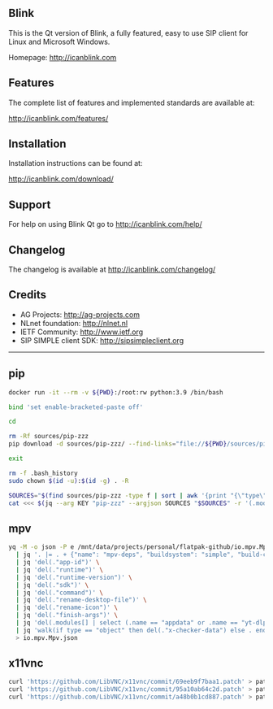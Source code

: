 ## Blink
This is the Qt version of Blink, a fully featured, easy to use SIP client
for Linux and Microsoft Windows.

Homepage: http://icanblink.com

## Features

The complete list of features and implemented standards are available at:

http://icanblink.com/features/

## Installation

Installation instructions can be found at:

http://icanblink.com/download/

## Support

For help on using Blink Qt go to http://icanblink.com/help/

## Changelog

The changelog is available at http://icanblink.com/changelog/

## Credits

 * AG Projects: http://ag-projects.com
 * NLnet foundation: http://nlnet.nl
 * IETF Community: http://www.ietf.org
 * SIP SIMPLE client SDK: http://sipsimpleclient.org

------

## pip
```bash
docker run -it --rm -v ${PWD}:/root:rw python:3.9 /bin/bash

bind 'set enable-bracketed-paste off'

cd

rm -Rf sources/pip-zzz
pip download -d sources/pip-zzz/ --find-links="file://${PWD}/sources/pip-zzz" "wheel" "pip" "cryptography<38.0.0" "pgpy" "PyQt-builder" "zope.interface" "gmpy2" "Cython" "dnspython" "greenlet" "gevent" "lxml" "sqlobject" "m2r" "twisted" "python-dateutil" "pyOpenSSL" "oauth2client" "service-identity" "google-api-python-client"

exit

rm -f .bash_history
sudo chown $(id -u):$(id -g) . -R

SOURCES="$(find sources/pip-zzz -type f | sort | awk '{print "{\"type\": \"file\", \"path\": \""$0"\"}"}' | jq -s -r -c '.')"
cat <<< $(jq --arg KEY "pip-zzz" --argjson SOURCES "$SOURCES" -r '(.modules[] | select(.name == $KEY).sources) = $SOURCES' com.icanblink.blink.json) > com.icanblink.blink.json

```

## mpv
```bash
yq -M -o json -P e /mnt/data/projects/personal/flatpak-github/io.mpv.Mpv/io.mpv.Mpv.yml \
  | jq '. |= . + {"name": "mpv-deps", "buildsystem": "simple", "build-commands": ["echo"]}' \
  | jq 'del(."app-id")' \
  | jq 'del(."runtime")' \
  | jq 'del(."runtime-version")' \
  | jq 'del(."sdk")' \
  | jq 'del(."command")' \
  | jq 'del(."rename-desktop-file")' \
  | jq 'del(."rename-icon")' \
  | jq 'del(."finish-args")' \
  | jq 'del(.modules[] | select (.name == "appdata" or .name == "yt-dlp"))' \
  | jq 'walk(if type == "object" then del(."x-checker-data") else . end)' \
  > io.mpv.Mpv.json

```

## x11vnc
```bash
curl 'https://github.com/LibVNC/x11vnc/commit/69eeb9f7baa1.patch' > patches/x11vnc-scan-limit-access-to-shared-memory.patch
curl 'https://github.com/LibVNC/x11vnc/commit/95a10ab64c2d.patch' > patches/x11vnc-xfc-null-ptr.patch
curl 'https://github.com/LibVNC/x11vnc/commit/a48b0b1cd887.patch' > patches/x11vnc-gcc10-fix.patch

```
